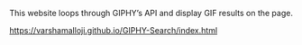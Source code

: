 This website loops through GIPHY’s API and display GIF results on the page.

 https://varshamalloji.github.io/GIPHY-Search/index.html
